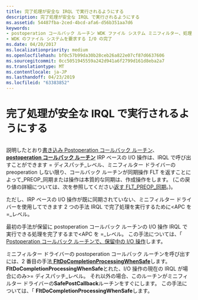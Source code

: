 ```yaml
---
title: 完了処理が安全な IRQL で実行されるようにする
description: 完了処理が安全な IRQL で実行されるようにする
ms.assetid: 54487fba-2ced-4bcd-afa6-d56b351aa7d6
keywords:
- postoperation コールバック ルーチン WDK ファイル システム ミニフィルター、処理の完了
- WDK のファイル システムを要求する I/O の完了
ms.date: 04/20/2017
ms.localizationpriority: medium
ms.openlocfilehash: bf0c57b99da30b28ceb26a822e07cf87d6637606
ms.sourcegitcommit: 0cc5051945559a242d941a6f2799d161d8eba2a7
ms.translationtype: MT
ms.contentlocale: ja-JP
ms.lasthandoff: 04/23/2019
ms.locfileid: "63383852"
---
```

# <a name="ensuring-that-completion-processing-is-performed-at-safe-irql"></a>完了処理が安全な IRQL で実行されるようにする


## <span id="ddk_ensuring_that_completion_processing_is_performed_at_safe_irql_if"></span><span id="DDK_ENSURING_THAT_COMPLETION_PROCESSING_IS_PERFORMED_AT_SAFE_IRQL_IF"></span>


説明したとおり[書き込み Postoperation コールバック ルーチン](writing-postoperation-callback-routines.md)、 [ **postoperation コールバック ルーチン**](https://msdn.microsoft.com/library/windows/hardware/ff551107) IRP ベースの I/O 操作は、IRQL で呼び出すことができます = ディスパッチ\_レベル、ミニフィルター ドライバーの preoperation しない限り、コールバック ルーチンが同期操作 FLT を返すことによって\_PREOP\_同期または操作は本質的な同期は、作成操作をします。 (この戻り値の詳細については、次を参照してください[返す FLT\_PREOP\_同期](returning-flt-preop-synchronize.md)。)。

ただし、IRP ベースの I/O 操作が既に同期されていない、ミニフィルター ドライバーを使用してできます 2 つの手法 IRQL で完了処理を実行するために&lt;APC を =\_レベル。

最初の手法が保留に postoperation コールバック ルーチンの I/O 操作 IRQL で実行できる処理を完了するまで&lt;APC を =\_レベル。 この手法については、「 [Postoperation コールバック ルーチンで、保留中の I/O 操作](pending-an-i-o-operation-in-a-postoperation-callback-routine.md)します。

ミニフィルター ドライバーの postoperation コールバック ルーチンを呼び出すには、2 番目の手法[ **FltDoCompletionProcessingWhenSafe**](https://msdn.microsoft.com/library/windows/hardware/ff542047)します。 **FltDoCompletionProcessingWhenSafe**とれた、I/O 操作の現在の IRQL が場合にのみ&gt;= ディスパッチ\_レベル。 それ以外の場合、このルーチンがミニフィルター ドライバーの**SafePostCallback**ルーチンをすぐにします。 この手法については、「 **FltDoCompletionProcessingWhenSafe**します。

 

 




